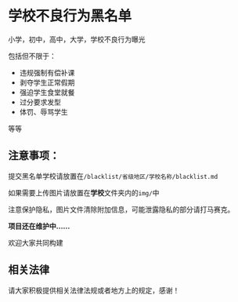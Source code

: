 # 学校不良行为黑名单

小学，初中，高中，大学，学校不良行为曝光

包括但不限于：

- 违规强制有偿补课
- 剥夺学生正常假期
- 强迫学生食堂就餐
- 过分要求发型
- 体罚、辱骂学生

等等

## 注意事项：

提交黑名单学校请放置在`/blacklist/省级地区/学校名称/blacklist.md`

如果需要上传图片请放置在**学校**文件夹内的`img/`中

注意保护隐私，图片文件清除附加信息，可能泄露隐私的部分请打马赛克。

**项目还在维护中……**

欢迎大家共同构建

## 相关法律

请大家积极提供相关法律法规或者地方上的规定，感谢！
